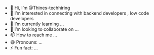 - 👋 Hi, I’m @Thines-techhiring
- 👀 I’m interested in connecting with backend developers , low code developers 
- 🌱 I’m currently learning ...
- 💞️ I’m looking to collaborate on ...
- 📫 How to reach me ...
- 😄 Pronouns: ...
- ⚡ Fun fact: ...

<!---
Thines-techhiring/Thines-techhiring is a ✨ special ✨ repository because its `README.md` (this file) appears on your GitHub profile.
You can click the Preview link to take a look at your changes.
--->
